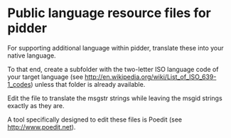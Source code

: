 Public language resource files for pidder
=========================================

For supporting additional language within pidder, translate these into your native language.

To that end, create a subfolder with the two-letter ISO language code of your target language (see http://en.wikipedia.org/wiki/List_of_ISO_639-1_codes) unless that folder is already available.

Edit the file to translate the msgstr strings while leaving the msgid strings exactly as they are.

A tool specifically designed to edit these files is Poedit (see http://www.poedit.net).